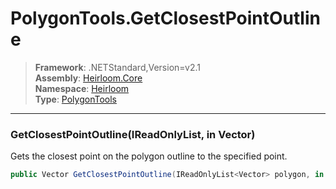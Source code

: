 # PolygonTools.GetClosestPointOutline

> **Framework**: .NETStandard,Version=v2.1  
> **Assembly**: [Heirloom.Core][0]  
> **Namespace**: [Heirloom][0]  
> **Type**: [PolygonTools][1]  

--------------------------------------------------------------------------------

### GetClosestPointOutline(IReadOnlyList<Vector>, in Vector)

Gets the closest point on the polygon outline to the specified point.

```cs
public Vector GetClosestPointOutline(IReadOnlyList<Vector> polygon, in Vector point)
```

[0]: ..\Heirloom.Core.md
[1]: Heirloom.PolygonTools.md
